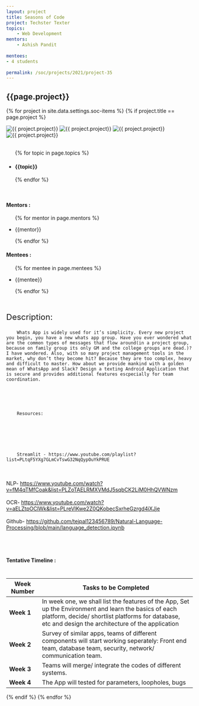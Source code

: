 ```yaml
---
layout: project
title: Seasons of Code
project: Techster Texter
topics:
    - Web Development
mentors:
    - Ashish Pandit       
    
mentees:
- 4 students   
    
permalink: /soc/projects/2021/project-35
---
```


<h2 class="display1 m-3 p-3 text-center project-title">{{page.project}}</h2>

{% for project in site.data.settings.soc-items %}
{% if project.title == page.project %}
<div class ="img-soc d-block"> 
    <img src="{{ site.baseurl }}/{{ project.image }}" alt="{{ project.project}}" class="image-1">
    <img src="{{ site.baseurl }}/{{ project.image }}" alt="{{ project.project}}" class="image-2">
    <img src="{{ site.baseurl }}/{{ project.image }}" alt="{{ project.project}}" class="image-3">
    <img src="{{ site.baseurl }}/{{ project.image }}" alt="{{ project.project}}" class="image-4">
</div>

<div>
    <br>
    <ul>
        {% for topic in page.topics %}
        <li><h4 class="text-primary text-center">{{topic}}</h4></li>
        {% endfor %}
    </ul>
    <br>
    <h4 class="display3  ">Mentors :</h4> 
    <ul>
        {% for mentor in page.mentors %}
        <li><p class="lead">{{mentor}}</p></li>
        {% endfor %}
    </ul>
    <h4 class="display3  ">Mentees :</h4> 
    <ul>
        {% for mentee in page.mentees %}
        <li><p class="lead">{{mentee}}</p></li>
        {% endfor %}
    </ul>
</div>
<div>
    <p class="display3 project-desc" style = "font-size:22px;" >
        <br>
        Description: 
        
        Whats App is widely used for it’s simplicity. Every new project you begin, you have a new whats app group. Have you ever wondered what are the common types of messages that flow around(in a project group, because on family group its only GM and the college groups are dead.)? I have wondered. Also, with so many project management tools in the market, why don’t they become hit? Because they are too complex, heavy and difficult to master. How about we provide mankind with a golden mean of WhatsApp and Slack? Design a texting Android Application that is secure and provides additional features escpecially for team coordination.
<br><br>
</p>
<p class= "lead" style = "font-size:30px;"> 

        Resources:
</p>
        <p class="display3" style = "font-size:22px;" >
  <br><br>

        Streamlit - https://www.youtube.com/playlist?list=PLtqF5YXg7GLmCvTswG32NqQypOuYkPRUE
<br><br>
        NLP- https://www.youtube.com/watch?v=fM4qTMfCoak&list=PLZoTAELRMXVMdJ5sqbCK2LiM0HhQVWNzm
<br><br>
        OCR- https://www.youtube.com/watch?v=aELZtpOClWk&list=PLreVlKwe2Z0QKobecSxrheGzrgd4iXJje
<br><br>
        Github- https://github.com/tejpal123456789/Natural-Language-Processing/blob/main/language_detection.ipynb
  </p> <br>
</div>
<div class="d-flex">
<div>
    <h4 class="display3" style="margin:40px 0px 40px 0px;">Tentative Timeline :</h4>
    <table class = "table table-stripped">
  <thead>
    <tr>
      <th>Week Number</th>
      <th>Tasks to be Completed</th>
    </tr>
  </thead>
  <tbody>
    <tr>
      <td><strong>Week 1</strong></td>
      <td>In week one, we shall list the features of the App, Set up the Environment and learn the basics of each platform, decide/ shortlist platforms for database, etc and design the architecture of the application</td>
    </tr>
    <tr>
      <td><strong>Week 2</strong></td>
      <td>Survey of similar apps, teams of different components will start working seperately: Front end team, database team, security, network/ communication team.</td>
    </tr>
    <tr>
      <td><strong>Week 3</strong></td>
      <td>Teams will merge/ integrate the codes of different systems.</td>
    </tr>
    <tr>
      <td><strong>Week 4</strong></td>
      <td>The App will tested for parameters, loopholes, bugs</td>
    </tr>
  </tbody>
</table>
</div>
</div>
{% endif %}
{% endfor %}
